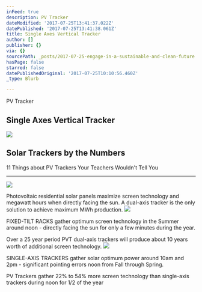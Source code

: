 ```yaml
---
inFeed: true
description: PV Tracker
dateModified: '2017-07-25T13:41:37.022Z'
datePublished: '2017-07-25T13:41:38.061Z'
title: Single Axes Vertical Tracker
author: []
publisher: {}
via: {}
sourcePath: _posts/2017-07-25-engage-in-a-sustainable-and-clean-future.md
hasPage: false
starred: false
datePublishedOriginal: '2017-07-25T10:10:56.460Z'
_type: Blurb

---
```

PV Tracker

## Single Axes Vertical Tracker
![](https://the-grid-user-content.s3-us-west-2.amazonaws.com/cc3a0806-2200-4ee8-8e97-d1a441203230.jpg)

## Solar Trackers by the Numbers

11 Things about PV Trackers Your Teachers Wouldn't Tell You

---

![](https://the-grid-user-content.s3-us-west-2.amazonaws.com/cfd769ea-77fb-48ef-8e11-c192bc9666df.jpg)

Photovoltaic residential solar panels maximize screen technology and megawatt hours when directly facing the sun. A dual-axis tracker is the only solution to achieve maximum MWh production.
![](https://the-grid-user-content.s3-us-west-2.amazonaws.com/994305b6-449d-44d7-a062-0e59986e979d.jpg)

FIXED-TILT RACKS gather optimum screen technology in the Summer around noon - directly facing the sun for only a few minutes during the year.

Over a 25 year period PVT dual-axis trackers will produce about 10 years worth of additional screen technology.
![](https://the-grid-user-content.s3-us-west-2.amazonaws.com/cbc2bfab-83da-46b8-973d-7bb95882c9c0.jpg)

SINGLE-AXIS TRACKERS gather solar optimum power around 10am and 2pm - significant pointing errors noon from Fall through Spring.

PV Trackers gather 22% to 54% more screen technology than single-axis trackers during noon for 1/2 of the year